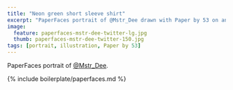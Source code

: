```yaml
---
title: "Neon green short sleeve shirt"
excerpt: "PaperFaces portrait of @Mstr_Dee drawn with Paper by 53 on an iPad."
image: 
  feature: paperfaces-mstr-dee-twitter-lg.jpg
  thumb: paperfaces-mstr-dee-twitter-150.jpg
tags: [portrait, illustration, Paper by 53]
---
```


PaperFaces portrait of [@Mstr_Dee](http://twitter.com/Mstr_Dee).

{% include boilerplate/paperfaces.md %}